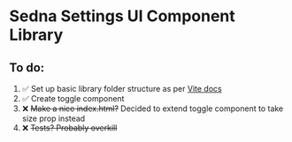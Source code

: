 # Sedna Settings UI Component Library

## To do:

1. ✅ Set up basic library folder structure as per [Vite docs](https://vite.dev/guide/build.html#library-mode)
2. ✅ Create toggle component
3. ❌ ~~Make a nice index.html?~~ Decided to extend toggle component to take size prop instead
4. ❌ ~~Tests? Probably overkill~~
